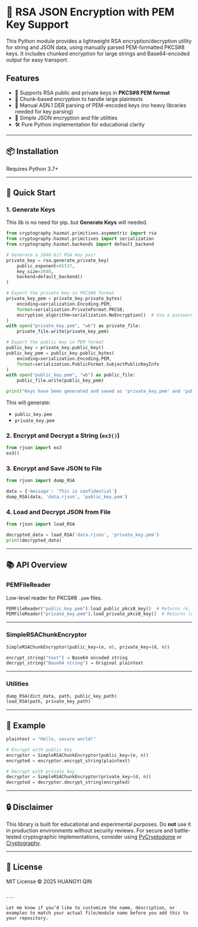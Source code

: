 # 🔐 RSA JSON Encryption with PEM Key Support

This Python module provides a lightweight RSA encryption/decryption utility for string and JSON data, using manually parsed PEM-formatted PKCS#8 keys. It includes chunked encryption for large strings and Base64-encoded output for easy transport.

## Features

- 📄 Supports RSA public and private keys in **PKCS#8 PEM format**
- 🧩 Chunk-based encryption to handle large plaintexts
- 🔐 Manual ASN.1 DER parsing of PEM-encoded keys (no heavy libraries needed for key parsing)
- 🧾 Simple JSON encryption and file utilities
- 🛠️ Pure Python implementation for educational clarity

---

## 📦 Installation

Requires Python 3.7+

---

## 🚀 Quick Start

### 1. Generate Keys
This lib is no need for pip.
but **Generate Keys** will needed.

```python
from cryptography.hazmat.primitives.asymmetric import rsa
from cryptography.hazmat.primitives import serialization
from cryptography.hazmat.backends import default_backend

# Generate a 2048-bit RSA key pair
private_key = rsa.generate_private_key(
    public_exponent=65537,
    key_size=2048,
    backend=default_backend()
)

# Export the private key in PKCS#8 format
private_key_pem = private_key.private_bytes(
    encoding=serialization.Encoding.PEM,
    format=serialization.PrivateFormat.PKCS8,
    encryption_algorithm=serialization.NoEncryption()  # Use a password here for encryption, if desired
)
with open("private_key.pem", "wb") as private_file:
    private_file.write(private_key_pem)

# Export the public key in PEM format
public_key = private_key.public_key()
public_key_pem = public_key.public_bytes(
    encoding=serialization.Encoding.PEM,
    format=serialization.PublicFormat.SubjectPublicKeyInfo
)
with open("public_key.pem", "wb") as public_file:
    public_file.write(public_key_pem)

print("Keys have been generated and saved as 'private_key.pem' and 'public_key.pem'.")

```

This will generate:

* `public_key.pem`
* `private_key.pem`

### 2. Encrypt and Decrypt a String (`ex3()`)

```python
from rjson import ex3
ex3()
```

### 3. Encrypt and Save JSON to File

```python
from rjson import dump_RSA

data = {'message': 'This is confidential'}
dump_RSA(data, 'data.rjson', 'public_key.pem')
```

### 4. Load and Decrypt JSON from File

```python
from rjson import load_RSA

decrypted_data = load_RSA('data.rjson', 'private_key.pem')
print(decrypted_data)
```

---

## 📚 API Overview

### PEMFileReader

Low-level reader for PKCS#8 `.pem` files.

```python
PEMFileReader("public_key.pem").load_public_pkcs8_key()  # Returns (e, n)
PEMFileReader("private_key.pem").load_private_pkcs8_key()  # Returns (d, n)
```

---

### SimpleRSAChunkEncryptor

```python
SimpleRSAChunkEncryptor(public_key=(e, n), private_key=(d, n))

encrypt_string("text") → Base64 encoded string  
decrypt_string("Base64 string") → Original plaintext
```

---

### Utilities

```python
dump_RSA(dict_data, path, public_key_path)
load_RSA(path, private_key_path)
```

---

## 🧪 Example

```python
plaintext = "Hello, secure world!"

# Encrypt with public key
encryptor = SimpleRSAChunkEncryptor(public_key=(e, n))
encrypted = encryptor.encrypt_string(plaintext)

# Decrypt with private key
decryptor = SimpleRSAChunkEncryptor(private_key=(d, n))
decrypted = decryptor.decrypt_string(encrypted)
```

---

## 🔒 Disclaimer

This library is built for educational and experimental purposes. Do **not** use it in production environments without security reviews. For secure and battle-tested cryptographic implementations, consider using [PyCryptodome](https://www.pycryptodome.org/) or [Cryptography](https://cryptography.io/).

---

## 📄 License

MIT License © 2025 HUANGYI QIN

```

---

Let me know if you’d like to customize the name, description, or examples to match your actual file/module name before you add this to your repository.
```
